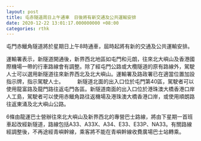 ```yaml
---
layout: post
title: 屯赤隧道周日上午通車　日後將有新交通及公共運輸安排
date: 2020-12-22 13:01:17.000000000 +08:00
categories: rthk
---
```


屯門赤鱲角隧道將於星期日上午8時通車，屆時起將有新的交通及公共運輸安排。

運輸署表示，新隧道開通後，新界西北地區如屯門和元朗，往來北大嶼山及香港國際機場一帶的行車路線會有調整。除了經屯門公路或大欖隧道的原有路線外，駕駛人士可以選用新隧道往來新界西北及北大嶼山。運輸署及路政署已在適當位置加設指示牌，指示駕駛人士。
　　 
新隧道北面的出入口位於屯門第40區，駕駛者可以使用龍富路及龍門路往返屯門各區。新隧道南面的出入口位於港珠澳大橋香港口岸人工島，駕駛者可以使用赤鱲角路往返機場及港珠澳大橋香港口岸，或使用順朗路往返東涌及北大嶼山公路。

6條由龍運巴士營辦往來北大嶼山及新界西北的專營巴士路線，將由下星期一首班車起改經新隧道，路線包括A33、A33X、A34、E33、E33P、NA33。有關路線經調整後，不再途經青嶼幹線，乘客將不能在青嶼幹線收費廣場巴士站轉乘。
